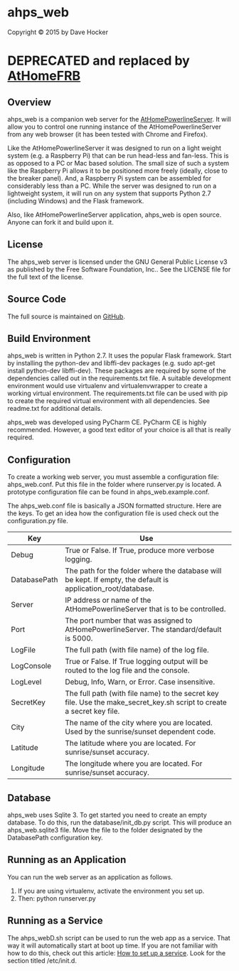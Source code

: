 # ahps\_web 
Copyright © 2015 by Dave Hocker

# DEPRECATED and replaced by [AtHomeFRB](https://github.com/dhocker/athomefrb)

## Overview

ahps\_web is a companion web server for the [AtHomePowerlineServer](https://www.github.com/dhocker/athomepowerlineserver).
It will allow you to control one running instance of the AtHomePowerlineServer from any web browser (it has been tested
with Chrome and Firefox).

Like the AtHomePowerlineServer it was designed to run on a light weight system (e.g. a Raspberry Pi) that can be run head-less
and fan-less. This is as opposed to a PC or Mac based solution. The small size of such a system like the Raspberry Pi allows
it to be positioned more freely (ideally, close to the breaker panel). And, a Raspberry Pi system can be assembled for
considerably less than a PC. While the server was designed to run on a lightweight system, it will run on any system that
supports Python 2.7 (including Windows) and the Flask framework.

Also, like AtHomePowerlineServer application, ahps\_web is open source. Anyone can fork it and build upon it.

## License

The ahps\_web server is licensed under the GNU General Public License v3 as published by the Free Software Foundation, Inc.. See the
LICENSE file for the full text of the license.

## Source Code

The full source is maintained on [GitHub](https://www.github.com/dhocker/ahps\_web).

## Build Environment

ahps\_web is written in Python 2.7. It uses the popular Flask framework.
Start by installing the python-dev and libffi-dev packages (e.g. sudo apt-get install python-dev libffi-dev). 
These packages are required by some of the dependencies called out in the requirements.txt file.
A suitable development environment would use virtualenv and virtualenvwrapper to create a working virtual environment.
The requirements.txt file can be used with pip to create the required virtual environment with all dependencies.
See readme.txt for additional details.

ahps\_web was developed using PyCharm CE. PyCharm CE is highly recommended. However, a good text editor
of your choice is all that is really required.

## Configuration

To create a working web server, you must assemble a configuration file: ahps\_web.conf. Put this file in the folder where
runserver.py is located. A prototype configuration file can be found in ahps\_web.example.conf.

The ahps\_web.conf file is basically a JSON formatted structure. Here are the keys. To get an idea how the configuration
file is used check out the configuration.py file.

| Key           | Use         |
| ------------- |-------------|
| Debug | True or False. If True, produce more verbose logging. |
| DatabasePath | The path for the folder where the database will be kept. If empty, the default is application_root/database. |
| Server | IP address or name of the AtHomePowerlineServer that is to be controlled. |
| Port | The port number that was assigned to AtHomePowerlineServer. The standard/default is 5000. |
| LogFile | The full path (with file name) of the log file. |
| LogConsole | True or False. If True logging output will be routed to the log file and the console. |
| LogLevel | Debug, Info, Warn, or Error. Case insensitive. |
| SecretKey | The full path (with file name) to the secret key file. Use the make_secret_key.sh script to create a secret key file. |
| City | The name of the city where you are located. Used by the sunrise/sunset dependent code. |
| Latitude | The latitude where you are located. For sunrise/sunset accuracy. |
| Longitude | The longitude where you are located. For sunrise/sunset accuracy. |

## Database

ahps\_web uses Sqlite 3. To get started you need to create an empty database. To do this, run the 
database/init\_db.py script. This will produce an ahps\_web.sqlite3 file. Move the file to the folder designated by the
DatabasePath configuration key.

## Running as an Application

You can run the web server as an application as follows.

1. If you are using virtualenv, activate the environment you set up.
2. Then: python runserver.py

## Running as a Service

The ahps\_webD.sh script can be used to run the web app as a service. That way it will automatically start at boot up time.
If you are not familiar with how to do this, check out this article:
[How to set up a service](http://raspberrywebserver.com/serveradmin/run-a-script-on-start-up.html). Look for the section
titled /etc/init.d.